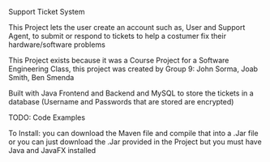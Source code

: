 Support Ticket System

This Project lets the user create an account such as, User and Support Agent, 
to submit or respond to tickets to help a costumer fix their hardware/software problems

This Project exists because it was a Course Project for a Software Engineering Class, 
this project was created by Group 9: John Sorma, Joab Smith, Ben Smenda

Built with Java Frontend and Backend and MySQL to store the tickets in a database (Username and Passwords that are stored are encrypted)


TODO: Code Examples

To Install: 
you can download the Maven file and compile that into a .Jar file 
or you can just download the .Jar provided in the Project but you must have Java and JavaFX installed

